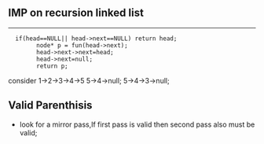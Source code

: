 ## IMP on recursion linked list 

---

 ```
   if(head==NULL|| head->next==NULL) return head; 
         node* p = fun(head->next);
         head->next->next=head;
         head->next=null;
         return p;
   ```
consider 1->2->3->4->5
         5->4->null;
         5->4->3->null;

## Valid Parenthisis
- look for a mirror pass,If first pass is valid then second pass also must be valid;

